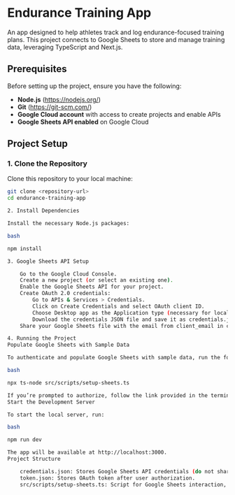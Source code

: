 # Endurance Training App

An app designed to help athletes track and log endurance-focused training plans. This project connects to Google Sheets to store and manage training data, leveraging TypeScript and Next.js.

## Prerequisites

Before setting up the project, ensure you have the following:

- **Node.js** (https://nodejs.org/)
- **Git** (https://git-scm.com/)
- **Google Cloud account** with access to create projects and enable APIs
- **Google Sheets API enabled** on Google Cloud

## Project Setup

### 1. Clone the Repository

Clone this repository to your local machine:

```bash
git clone <repository-url>
cd endurance-training-app

2. Install Dependencies

Install the necessary Node.js packages:

bash

npm install

3. Google Sheets API Setup

    Go to the Google Cloud Console.
    Create a new project (or select an existing one).
    Enable the Google Sheets API for your project.
    Create OAuth 2.0 credentials:
        Go to APIs & Services > Credentials.
        Click on Create Credentials and select OAuth client ID.
        Choose Desktop app as the Application type (necessary for local development).
        Download the credentials JSON file and save it as credentials.json in the root directory of this project.
    Share your Google Sheets file with the email from client_email in credentials.json to grant access.

4. Running the Project
Populate Google Sheets with Sample Data

To authenticate and populate Google Sheets with sample data, run the following command:

bash

npx ts-node src/scripts/setup-sheets.ts

If you’re prompted to authorize, follow the link provided in the terminal and paste the authorization code back into the terminal.
Start the Development Server

To start the local server, run:

bash

npm run dev

The app will be available at http://localhost:3000.
Project Structure

    credentials.json: Stores Google Sheets API credentials (do not share this file).
    token.json: Stores OAuth token after user authorization.
    src/scripts/setup-sheets.ts: Script for Google Sheets interaction, including authorization and data population.
